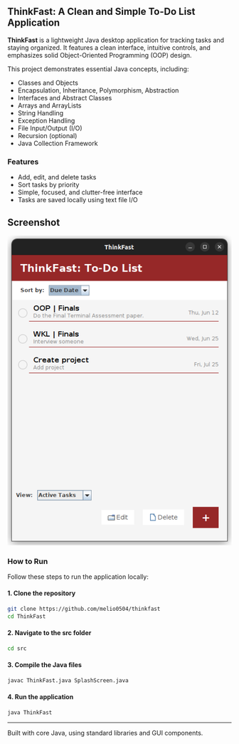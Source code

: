 ## ThinkFast: A Clean and Simple To-Do List Application

**ThinkFast** is a lightweight Java desktop application for tracking tasks and staying organized. It features a clean interface, intuitive controls, and emphasizes solid Object-Oriented Programming (OOP) design.

This project demonstrates essential Java concepts, including:

- Classes and Objects
- Encapsulation, Inheritance, Polymorphism, Abstraction
- Interfaces and Abstract Classes
- Arrays and ArrayLists
- String Handling
- Exception Handling
- File Input/Output (I/O)
- Recursion (optional)
- Java Collection Framework

### Features
- Add, edit, and delete tasks
- Sort tasks by priority
- Simple, focused, and clutter-free interface
- Tasks are saved locally using text file I/O

## Screenshot

![Program Screenshot](./assets/1.png)

### How to Run

Follow these steps to run the application locally:

#### 1. Clone the repository

```bash
git clone https://github.com/melio0504/thinkfast
cd ThinkFast
```

#### 2. Navigate to the src folder

```bash
cd src
```

#### 3. Compile the Java files

```bash
javac ThinkFast.java SplashScreen.java 
```

#### 4. Run the application

```bash
java ThinkFast
```

---

Built with core Java, using standard libraries and GUI components.